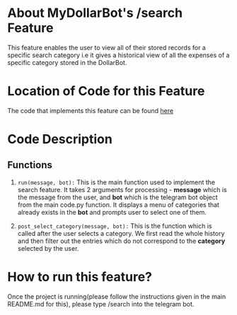 # About MyDollarBot's /search Feature
This feature enables the user to view all of their stored records for a specific search category i.e it gives a historical view of all the expenses of a specific category stored in the DollarBot.

# Location of Code for this Feature
The code that implements this feature can be found [here](https://github.com/Mrityunjay243/dollar_bot/blob/main/code/search.py)

# Code Description
## Functions

1. `run(message, bot):`
This is the main function used to implement the search feature. It takes 2 arguments for processing - **message** which is the message from the user, and **bot** which is the telegram bot object from the main code.py function. It displays a menu of categories that already exists in the **bot** and prompts user to select one of them.

2. `post_select_category(message, bot):`
This is the function which is called after the user selects a category. We first read the whole history and then filter out the entries which do not correspond to the **category** selected by the user.

# How to run this feature?
Once the project is running(please follow the instructions given in the main README.md for this), please type /search into the telegram bot.